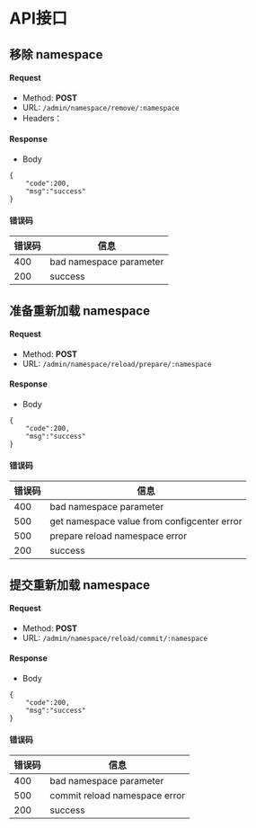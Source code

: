 # API接口

## 移除 namespace

#### Request
- Method: **POST**
- URL:  ```/admin/namespace/remove/:namespace```
- Headers：

#### Response
- Body
```
{
    "code":200,
    "msg":"success"
}
```

#### 错误码

| 错误码 | 信息 |
| --- | --- |
| 400 | bad namespace parameter |
| 200 | success |


## 准备重新加载 namespace

#### Request
- Method: **POST**
- URL:  ```/admin/namespace/reload/prepare/:namespace```

#### Response
- Body
```
{
    "code":200,
    "msg":"success"
}
```

#### 错误码

| 错误码 | 信息 |
| --- | --- |
| 400 | bad namespace parameter |
| 500 | get namespace value from configcenter error |
| 500 | prepare reload namespace error |
| 200 | success |


## 提交重新加载 namespace

#### Request
- Method: **POST**
- URL:  ```/admin/namespace/reload/commit/:namespace```

#### Response
- Body
```
{
    "code":200,
    "msg":"success"
}
```

#### 错误码

| 错误码 | 信息 |
| --- | --- |
| 400 | bad namespace parameter |
| 500 | commit reload namespace error |
| 200 | success |